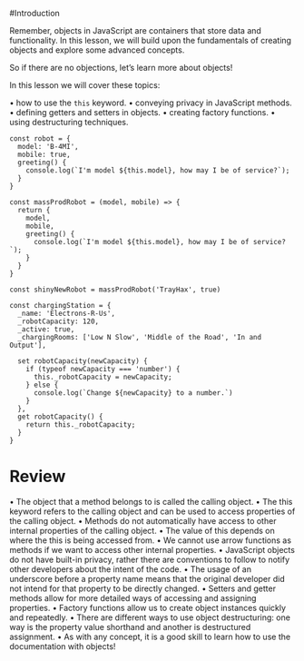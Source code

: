 #Introduction

Remember, objects in JavaScript are containers that store data and functionality. In this lesson, we will build upon the fundamentals of creating objects and explore some advanced concepts.

So if there are no objections, let’s learn more about objects!

In this lesson we will cover these topics: 

• how to use the ```this``` keyword.
• conveying privacy in JavaScript methods.
• defining getters and setters in objects.
• creating factory functions.
• using destructuring techniques.

```
const robot = {
  model: 'B-4MI',
  mobile: true,
  greeting() {
  	console.log(`I'm model ${this.model}, how may I be of service?`);
  }
}

const massProdRobot = (model, mobile) => {
  return {
    model,
    mobile,
    greeting() {
      console.log(`I'm model ${this.model}, how may I be of service?`);
    }
  }
}

const shinyNewRobot = massProdRobot('TrayHax', true)

const chargingStation = {
  _name: 'Electrons-R-Us',
  _robotCapacity: 120,
  _active: true,
  _chargingRooms: ['Low N Slow', 'Middle of the Road', 'In and Output'],

  set robotCapacity(newCapacity) {
    if (typeof newCapacity === 'number') {
      this._robotCapacity = newCapacity;
    } else {
      console.log(`Change ${newCapacity} to a number.`)
    }
  },
  get robotCapacity() {
    return this._robotCapacity;
  }
}
```

# Review

• The object that a method belongs to is called the calling object.
• The this keyword refers to the calling object and can be used to access properties of the calling object.
• Methods do not automatically have access to other internal properties of the calling object.
• The value of this depends on where the this is being accessed from.
• We cannot use arrow functions as methods if we want to access other internal properties.
• JavaScript objects do not have built-in privacy, rather there are conventions to follow to notify other developers about the intent of the code.
• The usage of an underscore before a property name means that the original developer did not intend for that property to be directly changed.
• Setters and getter methods allow for more detailed ways of accessing and assigning properties.
• Factory functions allow us to create object instances quickly and repeatedly.
• There are different ways to use object destructuring: one way is the property value shorthand and another is destructured assignment.
• As with any concept, it is a good skill to learn how to use the documentation with objects!
